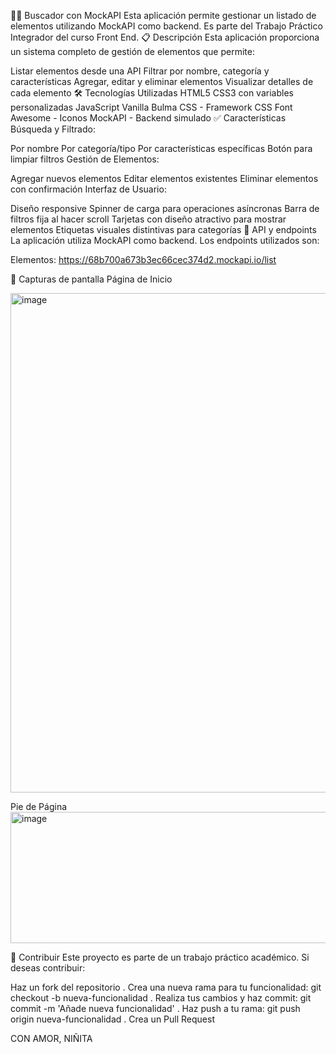 🦸‍♀️ Buscador con MockAPI
Esta aplicación permite gestionar un listado de elementos utilizando MockAPI como backend. Es parte del Trabajo Práctico Integrador del curso Front End.
📋 Descripción
Esta aplicación proporciona un sistema completo de gestión de elementos que permite:

Listar elementos desde una API
Filtrar por nombre, categoría y características
Agregar, editar y eliminar elementos
Visualizar detalles de cada elemento
🛠️ Tecnologías Utilizadas
HTML5
CSS3 con variables personalizadas
JavaScript Vanilla
Bulma CSS - Framework CSS
Font Awesome - Iconos
MockAPI - Backend simulado
✅ Características
Búsqueda y Filtrado:

Por nombre
Por categoría/tipo
Por características específicas
Botón para limpiar filtros
Gestión de Elementos:

Agregar nuevos elementos
Editar elementos existentes
Eliminar elementos con confirmación
Interfaz de Usuario:

Diseño responsive
Spinner de carga para operaciones asíncronas
Barra de filtros fija al hacer scroll
Tarjetas con diseño atractivo para mostrar elementos
Etiquetas visuales distintivas para categorías
🔗 API y endpoints
La aplicación utiliza MockAPI como backend. Los endpoints utilizados son:

Elementos: https://68b700a673b3ec66cec374d2.mockapi.io/list

📸 Capturas de pantalla
Página de Inicio

<img width="1894" height="799" alt="image" src="https://github.com/user-attachments/assets/99b624c5-2900-4fb8-8270-662e4015220d" />




Pie de Página
<img width="1873" height="210" alt="image" src="https://github.com/user-attachments/assets/bc481fcb-080d-4ce6-8981-8be91e329a3e" />



🤝 Contribuir
Este proyecto es parte de un trabajo práctico académico. Si deseas contribuir:

Haz un fork del repositorio
. Crea una nueva rama para tu funcionalidad: git checkout -b nueva-funcionalidad
. Realiza tus cambios y haz commit: git commit -m 'Añade nueva funcionalidad'
. Haz push a tu rama: git push origin nueva-funcionalidad
. Crea un Pull Request

CON AMOR, NIÑITA
